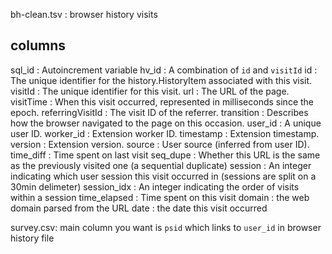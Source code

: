 bh-clean.tsv : browser history visits

columns
-------
sql_id : Autoincrement variable
hv_id : A combination of `id` and `visitId`
id : The unique identifier for the history.HistoryItem associated with this visit.
visitId : The unique identifier for this visit.
url : The URL of the page.
visitTime : When this visit occurred, represented in milliseconds since the epoch.
referringVisitId : The visit ID of the referrer.
transition : Describes how the browser navigated to the page on this occasion.
user_id : A unique user ID.
worker_id : Extension worker ID.
timestamp : Extension timestamp.
version : Extension version.
source : User source (inferred from user ID).
time_diff : Time spent on last visit
seq_dupe : Whether this URL is the same as the previously visited one (a sequential duplicate)
session : An integer indicating which user session this visit occurred in (sessions are split on a 30min delimeter)
session_idx : An integer indicating the order of visits within a session
time_elapsed : Time spent on this visit
domain : the web domain parsed from the URL
date : the date this visit occurred


survey.csv: main column you want is `psid` which links to `user_id` in browser history file
